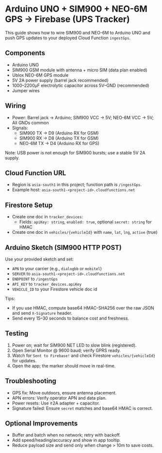 # Arduino UNO + SIM900 + NEO-6M GPS → Firebase (UPS Tracker)

This guide shows how to wire SIM900 and NEO-6M to Arduino UNO and push GPS updates to your deployed Cloud Function `ingestGps`.

## Components
- Arduino UNO
- SIM900 GSM module with antenna + micro SIM (data plan enabled)
- Ublox NEO-6M GPS module
- 5V 2A power supply (barrel jack recommended)
- 1000–2200µF electrolytic capacitor across 5V–GND (recommended)
- Jumper wires

## Wiring
- Power: Barrel jack → Arduino; SIM900 VCC → 5V; NEO-6M VCC → 5V; All GNDs common
- Signals:
  - SIM900 TX → D9 (Arduino RX for GSM)
  - SIM900 RX → D8 (Arduino TX for GSM)
  - NEO-6M TX → D4 (Arduino RX for GPS)

Note: USB power is not enough for SIM900 bursts; use a stable 5V 2A supply.

## Cloud Function URL
- Region is `asia-south1` in this project; function path is `/ingestGps`.
- Example host: `asia-south1-<project-id>.cloudfunctions.net`

## Firestore Setup
- Create one doc in `tracker_devices`:
  - Fields: `apiKey: string`, `enabled: true`, optional `secret: string` for HMAC
- Create one doc in `vehicles/{vehicleId}` with `name`, `lat`, `lng`, `active` (true)

## Arduino Sketch (SIM900 HTTP POST)

Use your provided sketch and set:
- `APN` to your carrier (e.g., `dialogbb` or `mobitel`)
- `SERVER` to `asia-south1-<project-id>.cloudfunctions.net`
- `ENDPOINT` to `/ingestGps`
- `API_KEY` to `tracker_devices.apiKey`
- `VEHICLE_ID` to your Firestore vehicle doc id

Tips:
- If you use HMAC, compute base64 HMAC-SHA256 over the raw JSON and send `X-Signature` header.
- Send every 15–30 seconds to balance cost and freshness.

## Testing
1. Power on; wait for SIM900 NET LED to slow blink (registered).
2. Open Serial Monitor @ 9600 baud; verify GPRS ready.
3. Watch for `Sent to Firebase!` and check Firestore `vehicles/{vehicleId}` for updates.
4. Open the app; the marker should move in real-time.

## Troubleshooting
- GPS fix: Move outdoors, ensure antenna placement.
- APN errors: Verify operator APN and data plan.
- Power resets: Use ≥2A adapter + capacitor.
- Signature failed: Ensure `secret` matches and base64 HMAC is correct.

## Optional Improvements
- Buffer and batch when no network; retry with backoff.
- Add speed/heading/accuracy and show in app tooltip.
- Reduce payload size and send only when change > 10m to save costs.
